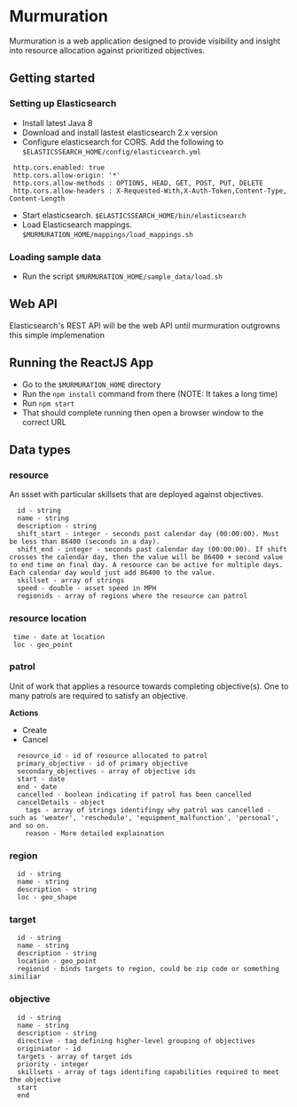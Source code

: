 # Murmuration
Murmuration is a web application designed to provide visibility and insight into resource allocation against prioritized objectives.

## Getting started

### Setting up Elasticsearch
* Install latest Java 8
* Download and install lastest elasticsearch 2.x version
* Configure elasticsearch for CORS. Add the following to `$ELASTICSSEARCH_HOME/config/elasticsearch.yml`
```
 http.cors.enabled: true
 http.cors.allow-origin: '*'
 http.cors.allow-methods : OPTIONS, HEAD, GET, POST, PUT, DELETE
 http.cors.allow-headers : X-Requested-With,X-Auth-Token,Content-Type, Content-Length
```
* Start elasticsearch. `$ELASTICSSEARCH_HOME/bin/elasticsearch`
* Load Elasticsearch mappings. `$MURMURATION_HOME/mappings/load_mappings.sh`

### Loading sample data
* Run the script `$MURMURATION_HOME/sample_data/load.sh`

## Web API
Elasticsearch's REST API will be the web API until murmuration outgrowns this simple implemenation

## Running the ReactJS App
* Go to the `$MURMURATION_HOME` directory
* Run the `npm install` command from there (NOTE: It takes a long time)
* Run `npm start`
* That should complete running then open a browser window to the correct URL

## Data types

### resource
An ssset with particular skillsets that are deployed against objectives.

```
  id - string
  name - string
  description - string
  shift_start - integer - seconds past calendar day (00:00:00). Must be less than 86400 (seconds in a day).
  shift_end - integer - seconds past calendar day (00:00:00). If shift crosses the calendar day, then the value will be 86400 + second value to end time on final day. A resource can be active for multiple days. Each calendar day would just add 86400 to the value.
  skillset - array of strings
  speed - double - asset speed in MPH
  regionids - array of regions where the resource can patrol
```

### resource location

```
 time - date at location
 loc - geo_point
```

### patrol
Unit of work that applies a resource towards completing objective(s). One to many patrols are required to satisfy an objective.

**Actions**
* Create
* Cancel

```
  resource_id - id of resource allocated to patrol
  primary_objective - id of primary objective
  secondary_objectives - array of objective ids
  start - date
  end - date
  cancelled - boolean indicating if patrol has been cancelled
  cancelDetails - object
    tags - array of strings identifingy why patrol was cancelled - such as 'weater', 'reschedule', 'equipment_malfunction', 'personal', and so on.
    reason - More detailed explaination
```

### region

```
  id - string
  name - string 
  description - string
  loc - geo_shape
```

### target

```
  id - string
  name - string
  description - string
  location - geo_point
  regionid - binds targets to region, could be zip code or something similiar
```

### objective

```
  id - string
  name - string
  description - string
  directive - tag defining higher-level grouping of objectives
  originiator - id 
  targets - array of target ids
  priority - integer
  skillsets - array of tags identifing capabilities required to meet the objective
  start
  end
```
